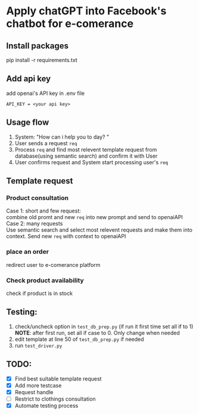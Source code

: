 # Apply chatGPT into Facebook's chatbot for e-comerance

## Install packages
pip install -r requirements.txt

## Add api key
add openai's API key in .env file
```
API_KEY = <your api key> 
```
## Usage flow
1. System: "How can i help you to day? "
2. User sends a request ```req```
3. Process ```req``` and find most relevent template request from database(using semantic search) and confirm it with User
4. User confirms request and System start processing user's ```req```

## Template request
### Product consultation
Case 1: short and few request: <br>
    combine old promt and new ```req``` into new prompt and send to openaiAPI <br>
Case 2: many requests <br>
    Use semantic search and select most relevent requests and make them into context. Send new ```req``` with context to openaiAPI <br>
### place an order
redirect user to e-comerance platform 
### Check product availability
check if product is in stock

## Testing:
1. check/uncheck option in ```test_db_prep.py``` (if run it first time set all if to 1)
**NOTE**: after first run, set all if case to 0. Only change when needed
2. edit template at line 50 of ```test_db_prep.py``` if needed
3. run ```test_driver.py```

## TODO:
- [x] Find best suitable template request
- [x] Add more testcase 
- [x] Request handle
- [ ] Restrict to clothings consultation
- [x] Automate testing process

